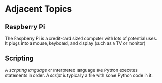 # Adjacent Topics

## Raspberry Pi

The Raspberry Pi is a credit-card sized computer with lots of potential uses. It plugs into a mouse, keyboard, and display \(such as a TV or monitor\).

## Scripting

A _scripting language_ or interpreted language like Python executes statements in order. A _script_ is typically a file with some Python code in it.

